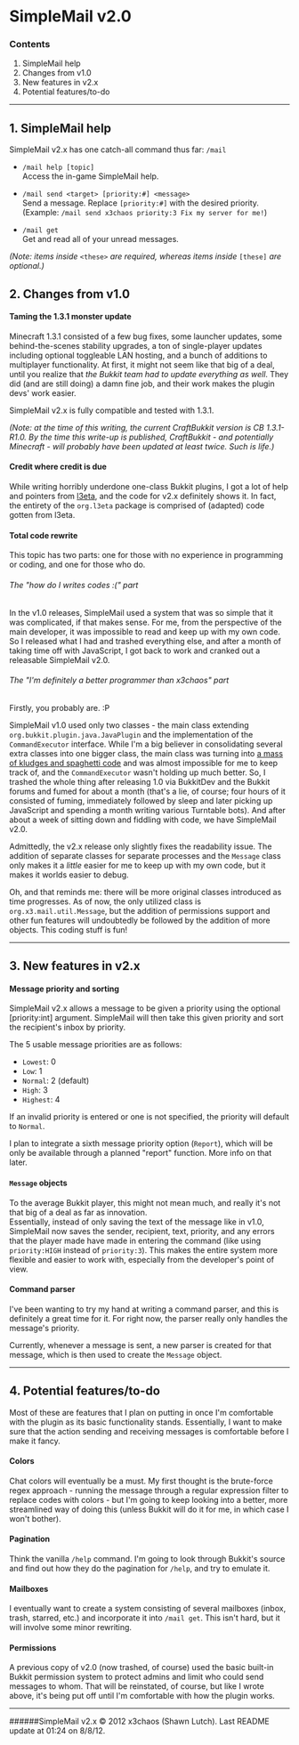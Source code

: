 # SimpleMail v2.0  

### Contents  
1. SimpleMail help
2. Changes from v1.0  
3. New features in v2.x  
4. Potential features/to-do  

***

## 1. SimpleMail help

SimpleMail v2.x has one catch-all command thus far: `/mail`  

- `/mail help [topic]`  
    Access the in-game SimpleMail help.

- `/mail send <target> [priority:#] <message>`  
    Send a message. Replace `[priority:#]` with the desired priority.  
    (Example: `/mail send x3chaos priority:3 Fix my server for me!`)

- `/mail get`  
    Get and read all of your unread messages.

_(Note: items inside_ `<these>` _are required, whereas items inside_ `[these]` _are optional.)_    

## 2. Changes from v1.0

#### Taming the 1.3.1 monster update

Minecraft 1.3.1 consisted of a few bug fixes, some launcher updates, some behind-the-scenes stability upgrades, a ton of single-player updates including optional toggleable LAN hosting, and a bunch of additions to multiplayer functionality. At first, it might not seem like that big of a deal, until you realize that _the Bukkit team had to update everything as well_. They did (and are still doing) a damn fine job, and their work makes the plugin devs' work easier. 

SimpleMail v2.x is fully compatible and tested with 1.3.1.

_(Note: at the time of this writing, the current CraftBukkit version is CB 1.3.1-R1.0. By the time this write-up is published, CraftBukkit - and potentially Minecraft - will probably have been updated at least twice. Such is life.)_

#### Credit where credit is due

While writing horribly underdone one-class Bukkit plugins, I got a lot of help and pointers from [l3eta][1], and the code for v2.x definitely shows it. In fact, the entirety of the ``org.l3eta`` package is comprised of (adapted) code gotten from l3eta.

#### Total code rewrite  

This topic has two parts: one for those with no experience in programming or coding, and one for those who do.

###### The "how do I writes codes :(" part  

In the v1.0 releases, SimpleMail used a system that was so simple that it was complicated, if that makes sense. For me, from the perspective of the main developer, it was impossible to read and keep up with my own code. So I released what I had and trashed everything else, and after a month of taking time off with JavaScript, I got back to work and cranked out a releasable SimpleMail v2.0.

###### The "I'm definitely a better programmer than x3chaos" part  

Firstly, you probably are. :P

SimpleMail v1.0 used only two classes - the main class extending `org.bukkit.plugin.java.JavaPlugin` and the implementation of the `CommandExecutor` interface. While I'm a big believer in consolidating several extra classes into one bigger class, the main class was turning into [a mass of kludges and spaghetti code][2] and was almost impossible for me to keep track of, and the `CommandExecutor` wasn't holding up much better. So, I trashed the whole thing after releasing 1.0 via BukkitDev and the Bukkit forums and fumed for about a month (that's a lie, of course; four hours of it consisted of fuming, immediately followed by sleep and later picking up JavaScript and spending a month writing various Turntable bots). And after about a week of sitting down and fiddling with code, we have SimpleMail v2.0.

Admittedly, the v2.x release only slightly fixes the readability issue. The addition of separate classes for separate processes and the `Message` class only makes it a _little_ easier for me to keep up with my own code, but it makes it worlds easier to debug.  

Oh, and that reminds me: there will be more original classes introduced as time progresses. As of now, the only utilized class is `org.x3.mail.util.Message`, but the addition of permissions support and other fun features will undoubtedly be followed by the addition of more objects. This coding stuff is fun!

***

## 3. New features in v2.x

#### Message priority and sorting

SimpleMail v2.x allows a message to be given a priority using the optional [priority:int] argument. SimpleMail will then take this given priority and sort the recipient's inbox by priority.  

The 5 usable message priorities are as follows:

- `Lowest`: 0
- `Low`: 1
- `Normal`: 2 (default)
- `High`: 3
- `Highest`: 4

If an invalid priority is entered or one is not specified, the priority will default to `Normal`.

I plan to integrate a sixth message priority option (`Report`), which will be only be available through a planned "report" function. More info on that later.

#### `Message` objects

To the average Bukkit player, this might not mean much, and really it's not that big of a deal as far as innovation.  
Essentially, instead of only saving the text of the message like in v1.0, SimpleMail now saves the sender, recipient, text, priority, and any errors that the player made have made in entering the command (like using `priority:HIGH` instead of `priority:3`). This makes the entire system more flexible and easier to work with, especially from the developer's point of view.

#### Command parser

I've been wanting to try my hand at writing a command parser, and this is definitely a great time for it. For right now, the parser really only handles the message's priority.  

Currently, whenever a message is sent, a new parser is created for that message, which is then used to create the `Message` object.

***

## 4. Potential features/to-do

Most of these are features that I plan on putting in once I'm comfortable with the plugin as its basic functionality stands. Essentially, I want to make sure that the action sending and receiving messages is comfortable before I make it fancy.

#### Colors

Chat colors will eventually be a must. My first thought is the brute-force regex approach - running the message through a regular expression filter to replace codes with colors - but I'm going to keep looking into a better, more streamlined way of doing this (unless Bukkit will do it for me, in which case I won't bother).

#### Pagination

Think the vanilla `/help` command. I'm going to look through Bukkit's source and find out how they do the pagination for `/help`, and try to emulate it.

#### Mailboxes

I eventually want to create a system consisting of several mailboxes (inbox, trash, starred, etc.) and incorporate it into `/mail get`. This isn't hard, but it will involve some minor rewriting.

#### Permissions

A previous copy of v2.0 (now trashed, of course) used the basic built-in Bukkit permission system to protect admins and limit who could send messages to whom. That will be reinstated, of course, but like I wrote above, it's being put off until I'm comfortable with how the plugin works.

***

######SimpleMail v2.x &copy; 2012 x3chaos (Shawn Lutch). Last README update at 01:24 on 8/8/12.

[1]: http://github.com/l3eta
[2]: http://www.xkcd.com/844